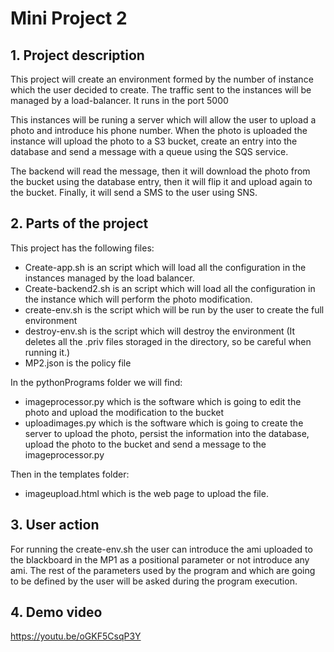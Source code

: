 # Mini Project 2
## 1. Project description
This project will create an environment formed by the number of instance which the user decided to create.
The traffic sent to the instances will be managed by a load-balancer. It runs in the port 5000 

This instances will be runing a server which will allow the user to upload a photo and introduce his phone number. When the photo is uploaded the instance will upload the photo to a S3 bucket, create an entry into the database and send a message with a queue using the SQS service.

The backend will read the message, then it will download the photo from the bucket using the database entry, then it will flip it and upload again to the bucket. Finally, it will send a SMS to the user using SNS.

## 2. Parts of the project
This project has the following files:
* Create-app.sh is an script which will load all the configuration in the instances managed by the load balancer.
* Create-backend2.sh is an script which will load all the configuration in the instance which will perform the photo modification.
* create-env.sh is the script which will be run by the user to create the full environment
* destroy-env.sh is the script which will destroy the environment (It deletes all the .priv files storaged in the directory, so be careful when running it.)
* MP2.json is the policy file

In the pythonPrograms folder we will find:
* imageprocessor.py which is the software which is going to edit the photo and upload the modification to the bucket
* uploadimages.py which is the software which is going to create the server to upload the photo, persist the information into the database, upload the photo to the bucket and send a message to the imageprocessor.py

Then in the templates folder:
* imageupload.html which is the web page to upload the file.

## 3. User action
For running the create-env.sh the user can introduce the ami uploaded to the blackboard in the MP1 as a positional parameter or not introduce any ami. The rest of the parameters used by the program and which are going to be defined by the user will be asked during the program execution.

## 4. Demo video 
https://youtu.be/oGKF5CsqP3Y
